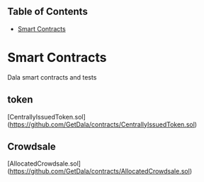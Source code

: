 ## Table of Contents
* [Smart Contracts](#smart-contracts)

# Smart Contracts
Dala smart contracts and tests

## token
[CentrallyIssuedToken.sol] (https://github.com/GetDala/contracts/CentrallyIssuedToken.sol)

## Crowdsale
[AllocatedCrowdsale.sol] (https://github.com/GetDala/contracts/AllocatedCrowdsale.sol)
